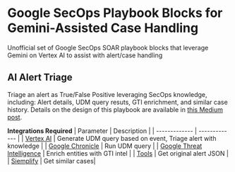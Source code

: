 # Google SecOps Playbook Blocks for Gemini-Assisted Case Handling

Unofficial set of Google SecOps SOAR playbook blocks that leverage Gemini on Vertex AI to assist with alert/case handling


## AI Alert Triage
Triage an alert as True/False Positive leveraging SecOps knowledge, including: Alert details, UDM query resuts, GTI enrichment, and similar case history. Details on the design of this playbook are available in [this Medium post](https://medium.com/@cloudymike/implementing-custom-ai-investigators-in-vertex-ai-for-google-secops-51fb0baaf458).


**Integrations Required**
| Parameter  | Description |
| ------------- | ------------- |
| [Vertex AI](https://cloud.google.com/chronicle/docs/soar/marketplace-integrations/vertex-ai) | Generate UDM query based on event, Triage alert with knowledge |
| [Google Chronicle](https://cloud.google.com/chronicle/docs/soar/marketplace-integrations/google-chronicle) | Run UDM query |
| [Google Threat Intelligence](https://cloud.google.com/chronicle/docs/soar/marketplace-integrations/google-threat-intelligence) | Enrich entities with GTI intel |
| [Tools](https://cloud.google.com/chronicle/docs/soar/marketplace/power-ups/tools) | Get original alert JSON |
| [Siemplify](https://cloud.google.com/chronicle/docs/soar/marketplace-integrations/siemplify) | Get similar cases|
